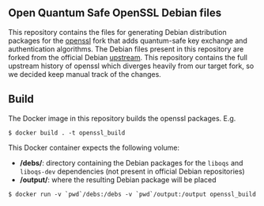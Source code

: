 ## Open Quantum Safe OpenSSL Debian files
This repository contains the files for generating Debian distribution packages for the [openssl](https://github.com/open-quantum-safe/openssl) fork that adds quantum-safe key exchange and authentication algorithms.
The Debian files present in this repository are forked from the official Debian [upstream](https://salsa.debian.org/debian/openssl/). This repository contains the full upstream history of openssl which diverges heavily from our target fork, so we decided keep manual track of the changes.

## Build
The Docker image in this repository builds the openssl packages. E.g.
```shell
$ docker build . -t openssl_build
```
This Docker container expects the following volume:
  - **/debs/**: directory containing the Debian packages for the `liboqs` and `liboqs-dev` dependencies (not present in official Debian repositories)
  - **/output/**: where the resulting Debian package will be placed
```shell
$ docker run -v `pwd`/debs:/debs -v `pwd`/output:/output openssl_build
```
